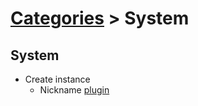 # [Categories](categories.index.html) > System

## System

- Create instance
  - Nickname [plugin](rex_nickname.html)